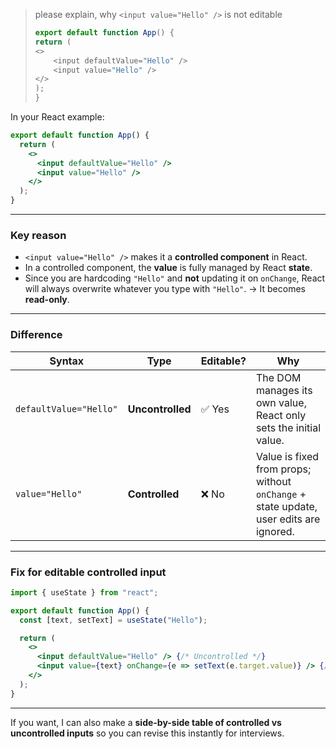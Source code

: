 
> please explain, why ```<input value="Hello" />``` is not editable
> 
> ```js
> export default function App() {
> return (
> <>
>     <input defaultValue="Hello" />
>     <input value="Hello" />
> </>
> );
> }
> 
> ```


In your React example:

```jsx
export default function App() {
  return (
    <>
      <input defaultValue="Hello" />
      <input value="Hello" />
    </>
  );
}
```

---

### **Key reason**

* `<input value="Hello" />` makes it a **controlled component** in React.
* In a controlled component, the **value** is fully managed by React **state**.
* Since you are hardcoding `"Hello"` and **not** updating it on `onChange`, React will always overwrite whatever you type with `"Hello"`.
  → It becomes **read-only**.

---

### **Difference**

| Syntax                 | Type             | Editable? | Why                                                                                   |
| ---------------------- | ---------------- | --------- | ------------------------------------------------------------------------------------- |
| `defaultValue="Hello"` | **Uncontrolled** | ✅ Yes     | The DOM manages its own value, React only sets the initial value.                     |
| `value="Hello"`        | **Controlled**   | ❌ No      | Value is fixed from props; without `onChange` + state update, user edits are ignored. |

---

### **Fix for editable controlled input**

```jsx
import { useState } from "react";

export default function App() {
  const [text, setText] = useState("Hello");

  return (
    <>
      <input defaultValue="Hello" /> {/* Uncontrolled */}
      <input value={text} onChange={e => setText(e.target.value)} /> {/* Controlled */}
    </>
  );
}
```

---

If you want, I can also make a **side-by-side table of controlled vs uncontrolled inputs** so you can revise this instantly for interviews.
